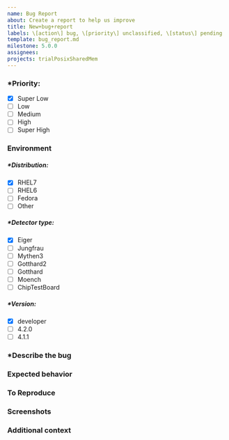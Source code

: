 ```yaml
---
name: Bug Report
about: Create a report to help us improve 
title: New+bug+report
labels: \[action\] bug, \[priority\] unclassified, \[status\] pending
template: bug_report.md
milestone: 5.0.0
assignees: 
projects: trialPosixSharedMem
---
```


<!--  Check an option by [x], Uncheck an option by [ ]. Please preview to see your option has been selected -->
<!-- Please fill out everything with an *, as this report will be discarded otherwise -->

### *Priority:
- [x] Super Low
- [ ] Low
- [ ] Medium
- [ ] High
- [ ] Super High

### Environment

##### *Distribution: 
- [x] RHEL7
- [ ] RHEL6
- [ ] Fedora
- [ ] Other

##### *Detector type: 
- [x] Eiger
- [ ] Jungfrau
- [ ] Mythen3
- [ ] Gotthard2
- [ ] Gotthard
- [ ] Moench
- [ ] ChipTestBoard

##### *Version: 
<!-- Software Package Version -->
- [x] developer
- [ ] 4.2.0
- [ ] 4.1.1

### *Describe the bug
<!--  A clear and concise description of what the bug is -->

### Expected behavior
<!--  A clear and concise description of what you expected to happen. -->

### To Reproduce
<!--  Steps to reproduce the behavior: -->
<!--  1. Go to '...' -->
<!--  2. Click on '....' -->
<!--  3. Scroll down to '....' -->
<!--  4. See error -->

### Screenshots
<!--  If applicable, add screenshots to help explain your problem. -->


### Additional context
<!--  Add any other context about the problem here. -->
